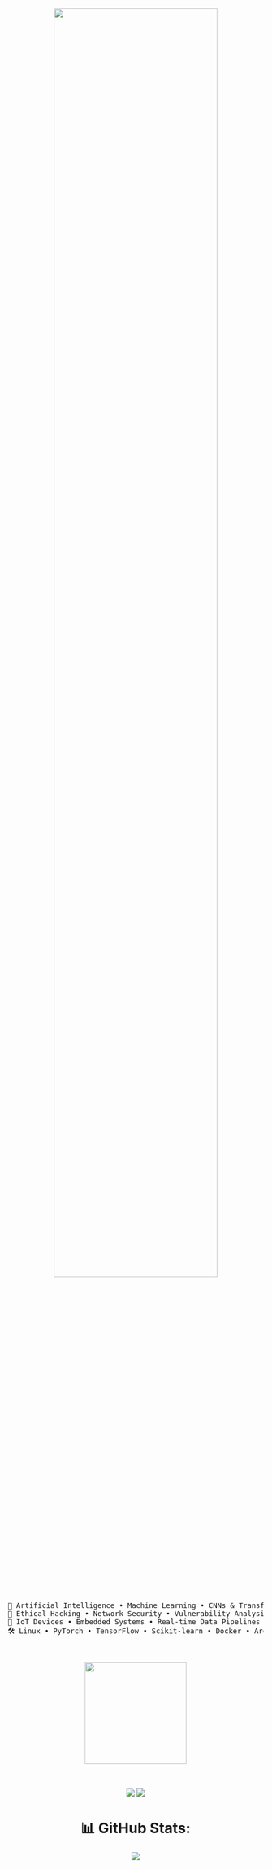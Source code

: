 <div align="center">
<img src="https://readme-typing-svg.demolab.com?font=Fira+Code&weight=500&size=40&duration=4000&pause=300&color=00FFAB&center=true&vCenter=true&multiline=true&repeat=false&width=1020&height=150&lines=Hey+there+%F0%9F%91%8B;I'm+Iryanda+Endia%2C;AI+Explorer+%7C+Cyber+Tinkerer+%7C+IoT+Crafter" width="80%" />

<br>

<pre>
🧠 Artificial Intelligence • Machine Learning • CNNs & Transformers  
🔐 Ethical Hacking • Network Security • Vulnerability Analysis  
📡 IoT Devices • Embedded Systems • Real-time Data Pipelines  
🛠️ Linux • PyTorch • TensorFlow • Scikit-learn • Docker • Arduino
</pre>

<br><br>
<img src="https://media.giphy.com/media/LmNwrBhejkK9EFP504/giphy.gif" height="200" />
<br><br><br>

[![](https://img.shields.io/badge/LinkedIn-0A66C2?logo=linkedin&logoColor=white)](https://linkedin.com/in/iryandae)
[![](https://img.shields.io/badge/GitHub-181717?logo=github&logoColor=white)](https://github.com/iryandae)

# 📊 GitHub Stats:
![](https://nirzak-streak-stats.vercel.app/?user=iryandae&theme=dark&hide_border=true)<br/>

</div>

